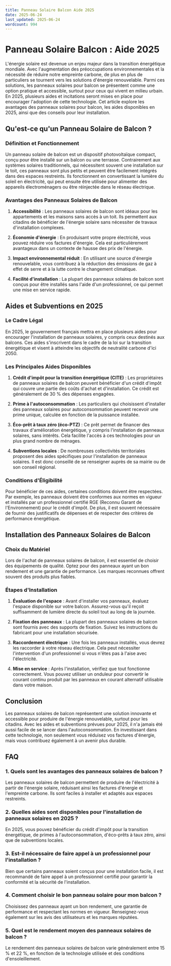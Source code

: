 ```yaml
---
title: Panneau Solaire Balcon Aide 2025
date: 2025-06-24
last_updated: 2025-06-24
wordcount: 994
---
```


# Panneau Solaire Balcon : Aide 2025

L'énergie solaire est devenue un enjeu majeur dans la transition énergétique mondiale. Avec l'augmentation des préoccupations environnementales et la nécessité de réduire notre empreinte carbone, de plus en plus de particuliers se tournent vers les solutions d'énergie renouvelable. Parmi ces solutions, les panneaux solaires pour balcon se présentent comme une option pratique et accessible, surtout pour ceux qui vivent en milieu urbain. En 2025, plusieurs aides et incitations seront mises en place pour encourager l'adoption de cette technologie. Cet article explore les avantages des panneaux solaires pour balcon, les aides disponibles en 2025, ainsi que des conseils pour leur installation.

## Qu'est-ce qu'un Panneau Solaire de Balcon ?

### Définition et Fonctionnement

Un panneau solaire de balcon est un dispositif photovoltaïque compact, conçu pour être installé sur un balcon ou une terrasse. Contrairement aux systèmes solaires traditionnels, qui nécessitent souvent une installation sur le toit, ces panneaux sont plus petits et peuvent être facilement intégrés dans des espaces restreints. Ils fonctionnent en convertissant la lumière du soleil en électricité, qui peut ensuite être utilisée pour alimenter des appareils électroménagers ou être réinjectée dans le réseau électrique.

### Avantages des Panneaux Solaires de Balcon

1. **Accessibilité** : Les panneaux solaires de balcon sont idéaux pour les appartements et les maisons sans accès à un toit. Ils permettent aux citadins de bénéficier de l'énergie solaire sans nécessiter de travaux d'installation complexes.

2. **Économie d'énergie** : En produisant votre propre électricité, vous pouvez réduire vos factures d'énergie. Cela est particulièrement avantageux dans un contexte de hausse des prix de l'énergie.

3. **Impact environnemental réduit** : En utilisant une source d'énergie renouvelable, vous contribuez à la réduction des émissions de gaz à effet de serre et à la lutte contre le changement climatique.

4. **Facilité d'installation** : La plupart des panneaux solaires de balcon sont conçus pour être installés sans l'aide d'un professionnel, ce qui permet une mise en service rapide.

## Aides et Subventions en 2025

### Le Cadre Légal

En 2025, le gouvernement français mettra en place plusieurs aides pour encourager l'installation de panneaux solaires, y compris ceux destinés aux balcons. Ces aides s'inscrivent dans le cadre de la loi sur la transition énergétique et visent à atteindre les objectifs de neutralité carbone d'ici 2050.

### Les Principales Aides Disponibles

1. **Crédit d'impôt pour la transition énergétique (CITE)** : Les propriétaires de panneaux solaires de balcon peuvent bénéficier d'un crédit d'impôt qui couvre une partie des coûts d'achat et d'installation. Ce crédit est généralement de 30 % des dépenses engagées.

2. **Prime à l'autoconsommation** : Les particuliers qui choisissent d'installer des panneaux solaires pour autoconsommation peuvent recevoir une prime unique, calculée en fonction de la puissance installée.

3. **Éco-prêt à taux zéro (éco-PTZ)** : Ce prêt permet de financer des travaux d'amélioration énergétique, y compris l'installation de panneaux solaires, sans intérêts. Cela facilite l'accès à ces technologies pour un plus grand nombre de ménages.

4. **Subventions locales** : De nombreuses collectivités territoriales proposent des aides spécifiques pour l'installation de panneaux solaires. Il est donc conseillé de se renseigner auprès de sa mairie ou de son conseil régional.

### Conditions d'Éligibilité

Pour bénéficier de ces aides, certaines conditions doivent être respectées. Par exemple, les panneaux doivent être conformes aux normes en vigueur et installés par un professionnel certifié RGE (Reconnu Garant de l'Environnement) pour le crédit d'impôt. De plus, il est souvent nécessaire de fournir des justificatifs de dépenses et de respecter des critères de performance énergétique.

## Installation des Panneaux Solaires de Balcon

### Choix du Matériel

Lors de l'achat de panneaux solaires de balcon, il est essentiel de choisir des équipements de qualité. Optez pour des panneaux ayant un bon rendement et une garantie de performance. Les marques reconnues offrent souvent des produits plus fiables.

### Étapes d'Installation

1. **Évaluation de l'espace** : Avant d'installer vos panneaux, évaluez l'espace disponible sur votre balcon. Assurez-vous qu'il reçoit suffisamment de lumière directe du soleil tout au long de la journée.

2. **Fixation des panneaux** : La plupart des panneaux solaires de balcon sont fournis avec des supports de fixation. Suivez les instructions du fabricant pour une installation sécurisée.

3. **Raccordement électrique** : Une fois les panneaux installés, vous devrez les raccorder à votre réseau électrique. Cela peut nécessiter l'intervention d'un professionnel si vous n'êtes pas à l'aise avec l'électricité.

4. **Mise en service** : Après l'installation, vérifiez que tout fonctionne correctement. Vous pouvez utiliser un onduleur pour convertir le courant continu produit par les panneaux en courant alternatif utilisable dans votre maison.

## Conclusion

Les panneaux solaires de balcon représentent une solution innovante et accessible pour produire de l'énergie renouvelable, surtout pour les citadins. Avec les aides et subventions prévues pour 2025, il n'a jamais été aussi facile de se lancer dans l'autoconsommation. En investissant dans cette technologie, non seulement vous réduisez vos factures d'énergie, mais vous contribuez également à un avenir plus durable.

## FAQ

### 1. Quels sont les avantages des panneaux solaires de balcon ?

Les panneaux solaires de balcon permettent de produire de l'électricité à partir de l'énergie solaire, réduisant ainsi les factures d'énergie et l'empreinte carbone. Ils sont faciles à installer et adaptés aux espaces restreints.

### 2. Quelles aides sont disponibles pour l'installation de panneaux solaires en 2025 ?

En 2025, vous pouvez bénéficier du crédit d'impôt pour la transition énergétique, de primes à l'autoconsommation, d'éco-prêts à taux zéro, ainsi que de subventions locales.

### 3. Est-il nécessaire de faire appel à un professionnel pour l'installation ?

Bien que certains panneaux soient conçus pour une installation facile, il est recommandé de faire appel à un professionnel certifié pour garantir la conformité et la sécurité de l'installation.

### 4. Comment choisir le bon panneau solaire pour mon balcon ?

Choisissez des panneaux ayant un bon rendement, une garantie de performance et respectant les normes en vigueur. Renseignez-vous également sur les avis des utilisateurs et les marques réputées.

### 5. Quel est le rendement moyen des panneaux solaires de balcon ?

Le rendement des panneaux solaires de balcon varie généralement entre 15 % et 22 %, en fonction de la technologie utilisée et des conditions d'ensoleillement.